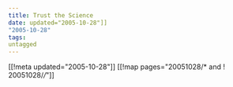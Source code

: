 ```yaml
---
title: Trust the Science
date: updated="2005-10-28"]]
"2005-10-28"
tags:
untagged
---
```

[[!meta updated="2005-10-28"]]
[[!map pages="20051028/* and ! 20051028/*/*"]]

